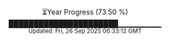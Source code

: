 <p align="center">
⏳Year Progress (73.50 %) <br>
██████████████████████▁▁▁▁▁▁▁▁ <br>
<sub>Updated: Fri, 26 Sep 2025 06:33:12 GMT</sub>
</p>


